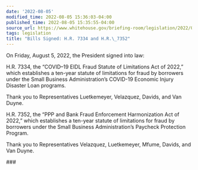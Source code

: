 ```yaml
---
date: '2022-08-05'
modified_time: 2022-08-05 15:36:03-04:00
published_time: 2022-08-05 15:35:55-04:00
source_url: https://www.whitehouse.gov/briefing-room/legislation/2022/08/05/bills-signed-h-r-7334-and-h-r-7352/
tags: legislation
title: "Bills Signed: H.R. 7334 and H.R.\_7352"
---
```

 
On Friday, August 5, 2022, the President signed into law:

H.R. 7334, the “COVID–19 EIDL Fraud Statute of Limitations Act of 2022,”
which establishes a ten-year statute of limitations for fraud by
borrowers under the Small Business Administration’s COVID-19 Economic
Injury Disaster Loan programs.  
  
Thank you to Representatives Luetkemeyer, Velazquez, Davids, and Van
Duyne.

H.R. 7352, the “PPP and Bank Fraud Enforcement Harmonization Act of
2022,” which establishes a ten-year statute of limitations for fraud by
borrowers under the Small Business Administration’s Paycheck Protection
Program.  
  
Thank you to Representatives Velazquez, Luetkemeyer, Mfume, Davids, and
Van Duyne.

\###
